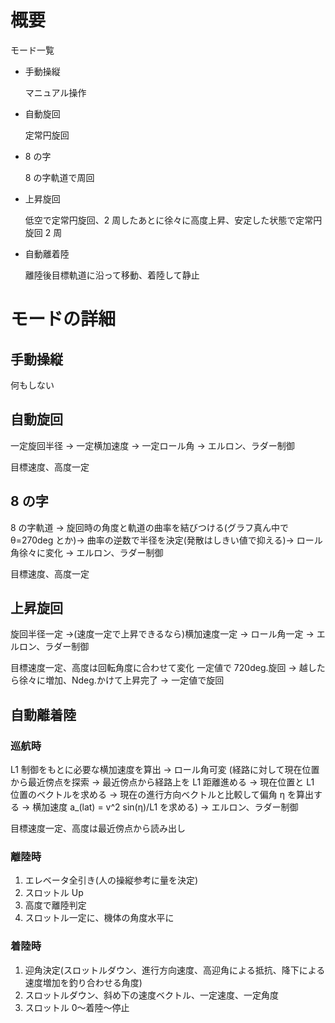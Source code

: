 # 概要

モード一覧

- 手動操縦

  マニュアル操作

- 自動旋回

  定常円旋回

- 8 の字

  8 の字軌道で周回

- 上昇旋回

  低空で定常円旋回、2 周したあとに徐々に高度上昇、安定した状態で定常円旋回 2 周

- 自動離着陸

  離陸後目標軌道に沿って移動、着陸して静止

# モードの詳細

## 手動操縦

何もしない

## 自動旋回

一定旋回半径 → 一定横加速度 → 一定ロール角
→ エルロン、ラダー制御

目標速度、高度一定

## 8 の字

8 の字軌道 → 旋回時の角度と軌道の曲率を結びつける(グラフ真ん中で θ=270deg とか)→ 曲率の逆数で半径を決定(発散はしきい値で抑える)→ ロール角徐々に変化
→ エルロン、ラダー制御

目標速度、高度一定

## 上昇旋回

旋回半径一定 →(速度一定で上昇できるなら)横加速度一定 → ロール角一定
→ エルロン、ラダー制御

目標速度一定、高度は回転角度に合わせて変化
一定値で 720deg.旋回 → 越したら徐々に増加、Ndeg.かけて上昇完了 → 一定値で旋回

## 自動離着陸

### 巡航時

L1 制御をもとに必要な横加速度を算出 → ロール角可変
(経路に対して現在位置から最近傍点を探索 → 最近傍点から経路上を L1 距離進める → 現在位置と L1 位置のベクトルを求める → 現在の進行方向ベクトルと比較して偏角 η を算出する → 横加速度 a\_(lat) = v^2 sin(η)/L1 を求める)
→ エルロン、ラダー制御

目標速度一定、高度は最近傍点から読み出し

### 離陸時

1. エレベータ全引き(人の操縦参考に量を決定)
2. スロットル Up
3. 高度で離陸判定
4. スロットル一定に、機体の角度水平に

### 着陸時

1. 迎角決定(スロットルダウン、進行方向速度、高迎角による抵抗、降下による速度増加を釣り合わせる角度)
2. スロットルダウン、斜め下の速度ベクトル、一定速度、一定角度
3. スロットル 0〜着陸〜停止
